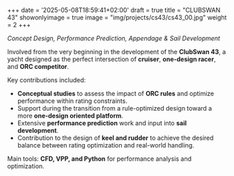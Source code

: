 +++
date = '2025-05-08T18:59:41+02:00'
draft = true
title = "CLUBSWAN 43"
showonlyimage = true
image = "img/projects/cs43/cs43_00.jpg"
weight = 2
+++

*Concept Design, Performance Prediction, Appendage & Sail Development*

<!--more-->

Involved from the very beginning in the development of the **ClubSwan 43**, a yacht designed as the perfect intersection of **cruiser**, **one-design racer**, and **ORC competitor**.

Key contributions included:
*	**Conceptual studies** to assess the impact of **ORC rules** and optimize performance within rating constraints.
*	Support during the transition from a rule-optimized design toward a more **one-design oriented platform**.
*	Extensive **performance prediction** work and input into **sail development**.
*	Contribution to the design of **keel and rudder** to achieve the desired balance between rating optimization and real-world handling.

Main tools: **CFD, VPP, and Python** for performance analysis and optimization.
